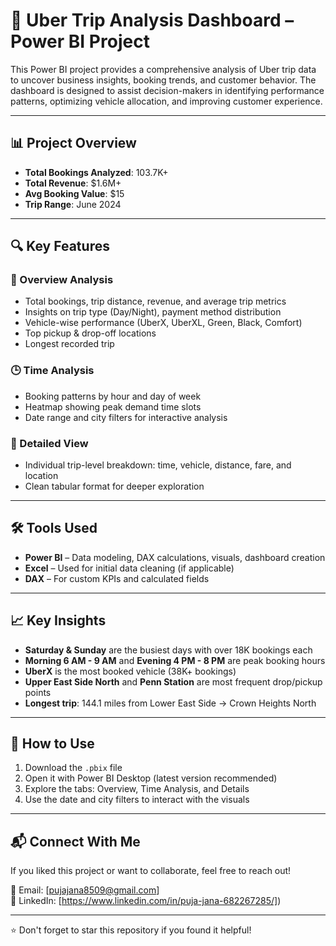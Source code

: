 # 🚗 Uber Trip Analysis Dashboard – Power BI Project

This Power BI project provides a comprehensive analysis of Uber trip data to uncover business insights, booking trends, and customer behavior. The dashboard is designed to assist decision-makers in identifying performance patterns, optimizing vehicle allocation, and improving customer experience.

---

## 📊 Project Overview

- **Total Bookings Analyzed**: 103.7K+
- **Total Revenue**: $1.6M+
- **Avg Booking Value**: $15
- **Trip Range**: June 2024

---

## 🔍 Key Features

### 🧩 Overview Analysis
- Total bookings, trip distance, revenue, and average trip metrics
- Insights on trip type (Day/Night), payment method distribution
- Vehicle-wise performance (UberX, UberXL, Green, Black, Comfort)
- Top pickup & drop-off locations
- Longest recorded trip

### 🕒 Time Analysis
- Booking patterns by hour and day of week
- Heatmap showing peak demand time slots
- Date range and city filters for interactive analysis

### 📄 Detailed View
- Individual trip-level breakdown: time, vehicle, distance, fare, and location
- Clean tabular format for deeper exploration

---

## 🛠 Tools Used

- **Power BI** – Data modeling, DAX calculations, visuals, dashboard creation  
- **Excel** – Used for initial data cleaning (if applicable)  
- **DAX** – For custom KPIs and calculated fields  

---

## 📈 Key Insights

- **Saturday & Sunday** are the busiest days with over 18K bookings each  
- **Morning 6 AM - 9 AM** and **Evening 4 PM - 8 PM** are peak booking hours  
- **UberX** is the most booked vehicle (38K+ bookings)  
- **Upper East Side North** and **Penn Station** are most frequent drop/pickup points  
- **Longest trip**: 144.1 miles from Lower East Side → Crown Heights North  

---

## 📌 How to Use

1. Download the `.pbix` file
2. Open it with Power BI Desktop (latest version recommended)
3. Explore the tabs: Overview, Time Analysis, and Details
4. Use the date and city filters to interact with the visuals

---

## 📬 Connect With Me

If you liked this project or want to collaborate, feel free to reach out!

📧 Email: [pujajana8509@gmail.com]  
💼 LinkedIn: [https://www.linkedin.com/in/puja-jana-682267285/])

---

⭐ Don't forget to star this repository if you found it helpful!

